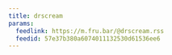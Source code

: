 ```yaml
---
title: drscream
params:
  feedlink: https://m.fru.bar/@drscream.rss
  feedid: 57e37b380a6074011132530d61536ee6
---
```

